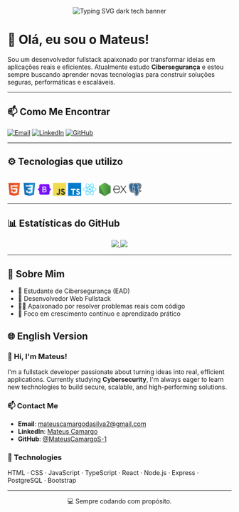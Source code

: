 <p align="center">
  <img src="https://readme-typing-svg.demolab.com?font=Fira+Code&size=28&duration=3000&pause=1000&color=39FF14&center=true&vCenter=true&width=1000&lines=Mateus+Camargo+-+Fullstack+Developer;Estudante+de+Ciberseguran%C3%A7a+EAD;Construindo+aplica%C3%A7%C3%B5es+seguras+e+escal%C3%A1veis;Aprendizado+cont%C3%ADnuo+%F0%9F%92%AB+Evolu%C3%A7%C3%A3o+constante" alt="Typing SVG dark tech banner">
</p>


# 👋 Olá, eu sou o Mateus!

Sou um desenvolvedor fullstack apaixonado por transformar ideias em aplicações reais e eficientes. Atualmente estudo **Cibersegurança** e estou sempre buscando aprender novas tecnologias para construir soluções seguras, performáticas e escaláveis.

---

## 📫 Como Me Encontrar

[![Email](https://img.shields.io/badge/Email-D14836?style=for-the-badge&logo=gmail&logoColor=white)](mailto:mateuscamargodasilva2@gmail.com)
[![LinkedIn](https://img.shields.io/badge/LinkedIn-0077B5?style=for-the-badge&logo=linkedin&logoColor=white)](https://www.linkedin.com/in/mateus-camargo-da-silva-2b8610215/)
[![GitHub](https://img.shields.io/badge/GitHub-000?style=for-the-badge&logo=github&logoColor=white)](https://github.com/MateusCamargoS-1)

---

## ⚙️ Tecnologias que utilizo

<div style="display: inline_block"><br>
  <img alt="HTML" height="30" src="https://raw.githubusercontent.com/devicons/devicon/master/icons/html5/html5-original.svg">
  <img alt="CSS" height="30" src="https://raw.githubusercontent.com/devicons/devicon/master/icons/css3/css3-original.svg">
  <img alt="Bootstrap" height="30" src="https://raw.githubusercontent.com/devicons/devicon/master/icons/bootstrap/bootstrap-original.svg">
  <img alt="JavaScript" height="30" src="https://raw.githubusercontent.com/devicons/devicon/master/icons/javascript/javascript-original.svg">
  <img alt="TypeScript" height="30" src="https://raw.githubusercontent.com/devicons/devicon/master/icons/typescript/typescript-original.svg">
  <img alt="React" height="30" src="https://raw.githubusercontent.com/devicons/devicon/master/icons/react/react-original.svg">
  <img alt="Node.js" height="30" src="https://raw.githubusercontent.com/devicons/devicon/master/icons/nodejs/nodejs-original.svg">
  <img alt="Express" height="30" src="https://raw.githubusercontent.com/devicons/devicon/master/icons/express/express-original.svg">
  <img alt="PostgreSQL" height="30" src="https://raw.githubusercontent.com/devicons/devicon/master/icons/postgresql/postgresql-original.svg">
</div>

---

## 📊 Estatísticas do GitHub

<div align="center">
  <a href="https://github.com/MateusCamargoS-1">
    <img height="180em" src="https://github-readme-stats.vercel.app/api?username=MateusCamargoS-1&show_icons=true&theme=dark&include_all_commits=true&count_private=true"/>
    <img height="180em" src="https://github-readme-stats.vercel.app/api/top-langs/?username=MateusCamargoS-1&layout=compact&langs_count=10&theme=dark"/>
  </a>
</div>

---

## 🚀 Sobre Mim

- 🔐 Estudante de Cibersegurança (EAD)
- 💼 Desenvolvedor Web Fullstack
- 👨‍💻 Apaixonado por resolver problemas reais com código
- 🎯 Foco em crescimento contínuo e aprendizado prático

## 🌐 English Version

### 👋 Hi, I'm Mateus!

I'm a fullstack developer passionate about turning ideas into real, efficient applications. Currently studying **Cybersecurity**, I'm always eager to learn new technologies to build secure, scalable, and high-performing solutions.

### 📫 Contact Me

- **Email**: mateuscamargodasilva2@gmail.com  
- **LinkedIn**: [Mateus Camargo](https://www.linkedin.com/in/mateus-camargo-da-silva-2b8610215/)  
- **GitHub**: [@MateusCamargoS-1](https://github.com/MateusCamargoS-1)

### 🔧 Technologies

HTML · CSS · JavaScript · TypeScript · React · Node.js · Express · PostgreSQL · Bootstrap

---

<p align="center">💻 Sempre codando com propósito.</p>
